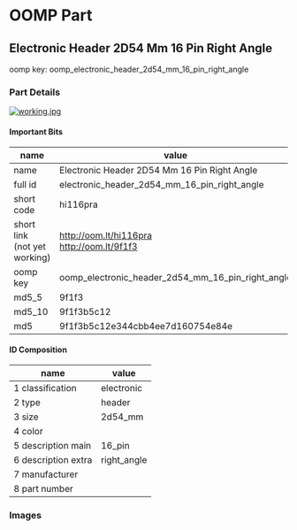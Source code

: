 # OOMP Part  
## Electronic Header 2D54 Mm 16 Pin Right Angle  
  
oomp key: oomp_electronic_header_2d54_mm_16_pin_right_angle  
  
### Part Details  
  
[![working.jpg](working_600.jpg)](working.jpg)  
  
#### Important Bits  
| name | value | 
| --- | --- | 
| name | Electronic Header 2D54 Mm 16 Pin Right Angle | 
| full id | electronic_header_2d54_mm_16_pin_right_angle | 
| short code | hi116pra | 
| short link<br>(not yet working) | http://oom.lt/hi116pra<br>http://oom.lt/9f1f3 | 
| oomp key | oomp_electronic_header_2d54_mm_16_pin_right_angle | 
| md5_5 | 9f1f3 | 
| md5_10 | 9f1f3b5c12 | 
| md5 | 9f1f3b5c12e344cbb4ee7d160754e84e | 
#### ID Composition  
| name | value | 
| --- | --- | 
| 1 classification | electronic | 
| 2 type | header | 
| 3 size | 2d54_mm | 
| 4 color |  | 
| 5 description main | 16_pin | 
| 6 description extra | right_angle | 
| 7 manufacturer |  | 
| 8 part number |  | 
### Images  
